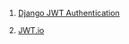1. [Django JWT Authentication](https://django-rest-framework-simplejwt.readthedocs.io/
)

2. [JWT.io](https://jwt.io/
)